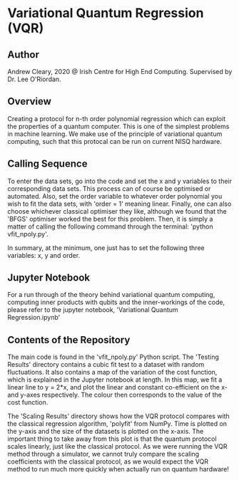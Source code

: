 # Variational Quantum Regression (VQR)

## Author  

Andrew Cleary, 2020 @ Irish Centre for High End Computing.
Supervised by Dr. Lee O'Riordan.

## Overview 

Creating a protocol for n-th order polynomial regression which can exploit the properties of a quantum computer. This is one of the simplest problems in machine learning. We make use of the principle of variational quantum computing, such that this protocal can be run on current NISQ hardware. 

## Calling Sequence

To enter the data sets, go into the code and set the x and y variables to their corresponding data sets. This process can of course be optimised or automated. Also, set the order variable to whatever order polynomial you wish to fit the data sets, with 'order = 1' meaning linear. Finally, one can also choose whichever classical optimiser they like, although we found that the 'BFGS' optimiser worked the best for this problem. Then, it is simply a matter of calling the following command through the terminal: 'python vfit_npoly.py'.

In summary, at the minimum, one just has to set the following three variables: x, y and order. 

## Jupyter Notebook

For a run through of the theory behind variational quantum computing, computing inner products with qubits and the inner-workings of the code, please refer to the jupyter notebook, 'Variational Quantum Regression.ipynb'

## Contents of the Repository

The main code is found in the 'vfit_npoly.py' Python script. The 'Testing Results' directory contains a cubic fit test to a dataset with random fluctuations. It also contains a map of the variation of the cost function, which is explained in the Jupyter notebook at length. In this map, we fit a linear line to y = 2*x, and plot the linear and constant co-efficient on the x- and y-axes respectively. The colour then corresponds to the value of the cost function. 

The 'Scaling Results' directory shows how the VQR protocol compares with the classical regression algorithm, 'polyfit' from NumPy. Time is plotted on the y-axis and the size of the datasets is plotted on the x-axis. The important thing to take away from this plot is that the quantum protocol scales linearly, just like the classical protocol. As we were running the VQR method through a simulator, we cannot truly compare the scaling coefficients with the classical protocol, as we would expect the VQR method to run much more quickly when actually run on quantum hardware!

